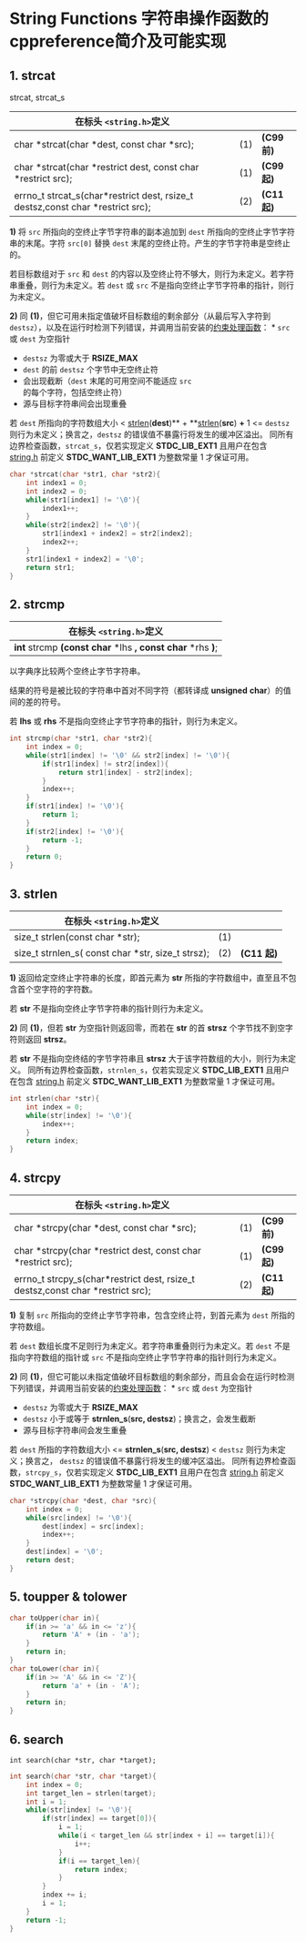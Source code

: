 # String Functions 字符串操作函数的cppreference简介及可能实现
## 1. strcat

strcat, strcat_s

| 在标头 `<string.h>`定义                                                         |     |              |
| ------------------------------------------------------------------------------ | --- |--------------|
| char *strcat(char *dest, const char *src);                                     | (1) | **(C99 前)** |
| char *strcat(char *restrict dest, const char *restrict src);                   | (1) | **(C99 起)** |
| errno_t strcat_s(char*restrict dest, rsize_t destsz,const char *restrict src); | (2) | **(C11 起)** |

**1)** 将 `src` 所指向的空终止字节字符串的副本追加到 `dest` 所指向的空终止字节字符串的末尾。字符 `src[0]` 替换 `dest` 末尾的空终止符。产生的字节字符串是空终止的。

 若目标数组对于 `src` 和 `dest` 的内容以及空终止符不够大，则行为未定义。若字符串重叠，则行为未定义。若 `dest` 或 `src` 不是指向空终止字节字符串的指针，则行为未定义。

**2)** 同 **(1)**，但它可用未指定值破坏目标数组的剩余部分（从最后写入字符到 `destsz`），以及在运行时检测下列错误，并调用当前安装的[约束处理函数]()： * `src` 或 `dest` 为空指针

* `destsz` 为零或大于 **RSIZE_MAX**
* `dest` 的前 `destsz` 个字节中无空终止符
* 会出现截断（`dest` 末尾的可用空间不能适应 `src` 的每个字符，包括空终止符）
* 源与目标字符串间会出现重叠

 若 `dest` 所指向的字符数组大小 < [strlen]()(**dest**)** + **[strlen]()(**src**) **+** 1 <= `destsz` 则行为未定义；换言之，`destsz` 的错误值不暴露行将发生的缓冲区溢出。 同所有边界检查函数，`strcat_s`，仅若实现定义 **__STDC_LIB_EXT1__** 且用户在包含 [string.h]() 前定义 **__STDC_WANT_LIB_EXT1__** 为整数常量 1 才保证可用。

```c
char *strcat(char *str1, char *str2){
    int index1 = 0;
    int index2 = 0;
    while(str1[index1] != '\0'){
        index1++;
    }
    while(str2[index2] != '\0'){
        str1[index1 + index2] = str2[index2];
        index2++;
    }
    str1[index1 + index2] = '\0';
    return str1;
}
```

## 2. strcmp

| 在标头 `<string.h>`定义                                                                |
| ---------------------------------------------------------------------------------------- |
| **int** strcmp **(const char** *lhs **, const char** *rhs **)**; |

以字典序比较两个空终止字节字符串。

结果的符号是被比较的字符串中首对不同字符（都转译成 **unsigned** **char**）的值间的差的符号。

若 **lhs** 或 **rhs** 不是指向空终止字节字符串的指针，则行为未定义。

```c
int strcmp(char *str1, char *str2){
    int index = 0;
    while(str1[index] != '\0' && str2[index] != '\0'){
        if(str1[index] != str2[index]){
            return str1[index] - str2[index];
        }
        index++;
    }
    if(str1[index] != '\0'){
        return 1;
    }
    if(str2[index] != '\0'){
        return -1;
    }
    return 0;
}
```

## 3. strlen

| 在标头 `<string.h>`定义                          |     |                    |
| -------------------------------------------------- | --- | ------------------ |
| size_t strlen(const char *str);                    | (1) |                    |
| size_t strnlen_s( const char *str, size_t strsz); | (2) | **(C11 起)** |

**1)** 返回给定空终止字符串的长度，即首元素为 **str** 所指的字符数组中，直至且不包含首个空字符的字符数。

 若 **str** 不是指向空终止字节字符串的指针则行为未定义。

**2)** 同 **(1)**，但若 **str** 为空指针则返回零，而若在 **str** 的首 **strsz** 个字节找不到空字符则返回 **strsz**。

 若 **str** 不是指向空终结的字节字符串且 **strsz** 大于该字符数组的大小，则行为未定义。 同所有边界检查函数，`strnlen_s`，仅若实现定义 **__STDC_LIB_EXT1__** 且用户在包含 [string.h]() 前定义 **__STDC_WANT_LIB_EXT1__** 为整数常量 1 才保证可用。

```c
int strlen(char *str){
    int index = 0;
    while(str[index] != '\0'){
        index++;
    }
    return index;
}
```

## 4. strcpy

| 在标头 `<string.h>`定义                                                      |     |                    |
| ------------------------------------------------------------------------------ | --- | ------------------ |
| char *strcpy(char *dest, const char *src);                                     | (1) | **(C99 前)** |
| char *strcpy(char *restrict dest, const char *restrict src);                   | (1) | **(C99 起)** |
| errno_t strcpy_s(char*restrict dest, rsize_t destsz,const char *restrict src); | (2) | **(C11 起)** |

**1)** 复制 `src` 所指向的空终止字节字符串，包含空终止符，到首元素为 `dest` 所指的字符数组。

 若 `dest` 数组长度不足则行为未定义。若字符串重叠则行为未定义。若 `dest` 不是指向字符数组的指针或 `src` 不是指向空终止字节字符串的指针则行为未定义。

**2)** 同 **(1)**，但它可能以未指定值破坏目标数组的剩余部分，而且会会在运行时检测下列错误，并调用当前安装的[约束处理函数]()： * `src` 或 `dest` 为空指针

* `destsz` 为零或大于 **RSIZE_MAX**
* `destsz` 小于或等于 **strnlen_s**(**src, destsz**)；换言之，会发生截断
* 源与目标字符串间会发生重叠

 若 `dest` 所指的字符数组大小 <= **strnlen_s**(**src, destsz**) < `destsz` 则行为未定义；换言之， `destsz` 的错误值不暴露行将发生的缓冲区溢出。 同所有边界检查函数，`strcpy_s`，仅若实现定义 **__STDC_LIB_EXT1__** 且用户在包含 [string.h]() 前定义 **__STDC_WANT_LIB_EXT1__** 为整数常量 1 才保证可用。

```c
char *strcpy(char *dest, char *src){
    int index = 0;
    while(src[index] != '\0'){
        dest[index] = src[index];
        index++;
    }
    dest[index] = '\0';
    return dest;
}
```

## 5. toupper & tolower

```c
char toUpper(char in){
    if(in >= 'a' && in <= 'z'){
        return 'A' + (in - 'a');
    }
    return in;
}
char toLower(char in){
    if(in >= 'A' && in <= 'Z'){
        return 'a' + (in - 'A');
    }
    return in;
}
```

## 6. search

` int search(char *str, char *target); `

```c
int search(char *str, char *target){
    int index = 0;
    int target_len = strlen(target);
    int i = 1;
    while(str[index] != '\0'){
        if(str[index] == target[0]){
            i = 1;
            while(i < target_len && str[index + i] == target[i]){
                i++;
            }
            if(i == target_len){
                return index;
            }
        }
        index += i;
        i = 1;
    }
    return -1;
}
```